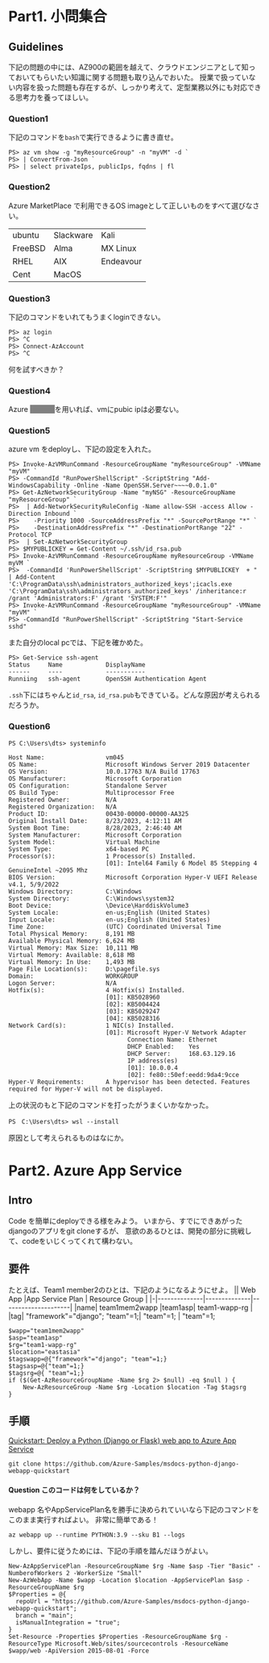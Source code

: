 <meta charset="utf8">
<style>
    .hidden {
        background: gray;
        color: gray;
    }
</style>

<!--
# Part{{{counter}}}. Azure Log Analytics and KQL
[Log Analytics のチュートリアル](https://learn.microsoft.com/ja-jp/azure/azure-monitor/logs/log-analytics-tutorial)(日本語版)<br>
[Log Analytics tutorial](https://learn.microsoft.com/en-us/azure/azure-monitor/logs/log-analytics-tutorial)(英語版)
## Intro
### List of Query Languages you should know
- XPATH
- XQuery
- jq
- SQL
- GraphQL
- KQL
### Azure Monitor Overview
### KQLと戯れる。
-->


# Part1. 小問集合
## Guidelines
下記の問題の中には、AZ900の範囲を越えて、クラウドエンジニアとして知っておいてもらいたい知識に関する問題も取り込んでおいた。
授業で扱っていない内容を扱った問題も存在するが、しっかり考えて、定型業務以外にも対応できる思考力を養ってほしい。

### Question1

  下記のコマンドを`bash`で実行できるように書き直せ。
  ```pwsh
  PS> az vm show -g "myResourceGroup" -n "myVM" -d `
  PS> | ConvertFrom-Json `
  PS> | select privateIps, publicIps, fqdns | fl
  ```

### Question2
  Azure MarketPlace で利用できるOS imageとして正しいものをすべて選びなさい。
  <table>
  <tr>
    <td>ubuntu</td><td>Slackware </td><td> Kali</td>
  </tr>
  <tr>
   <td>FreeBSD</td><td>Alma </td><td>MX Linux</td>
  </tr>
  <tr>
    <td>RHEL</td><td>AIX</td><td>Endeavour </td>
  </tr>
  <tr>
    <td>Cent</td><td> MacOS </td><td></td>
  </tr>
  </table>

### Question3

下記のコマンドをいれてもうまくloginできない。
```pwsh
PS> az login
PS> ^C
PS> Connect-AzAccount
PS> ^C
```
何を試すべきか？

### Question4
Azure <span class="hidden">*******</span>を用いれば、vmにpubic ipは必要ない。

### Question5
azure vm をdeployし、下記の設定を入れた。
```pwsh
PS> Invoke-AzVMRunCommand -ResourceGroupName "myResourceGroup" -VMName "myVM" `
PS> -CommandId "RunPowerShellScript" -ScriptString "Add-WindowsCapability -Online -Name OpenSSH.Server~~~~0.0.1.0"
PS> Get-AzNetworkSecurityGroup -Name "myNSG" -ResourceGroupName "myResourceGroup" `
PS>  | Add-NetworkSecurityRuleConfig -Name allow-SSH -access Allow -Direction Inbound `
PS>    -Priority 1000 -SourceAddressPrefix "*" -SourcePortRange "*" `
PS>    -DestinationAddressPrefix "*" -DestinationPortRange "22" -Protocol TCP
PS>  | Set-AzNetworkSecurityGroup
PS> $MYPUBLICKEY = Get-Content ~/.ssh/id_rsa.pub
PS> Invoke-AzVMRunCommand -ResourceGroupName myResourceGroup -VMName myVM `
PS>  -CommandId 'RunPowerShellScript' -ScriptString $MYPUBLICKEY  + " | Add-Content 'C:\ProgramData\ssh\administrators_authorized_keys';icacls.exe 'C:\ProgramData\ssh\administrators_authorized_keys' /inheritance:r /grant 'Administrators:F' /grant 'SYSTEM:F'"
PS> Invoke-AzVMRunCommand -ResourceGroupName "myResourceGroup" -VMName "myVM" `
PS> -CommandId "RunPowerShellScript" -ScriptString "Start-Service sshd"
```
また自分のlocal pcでは、下記を確かめた。
```pwsh
PS> Get-Service ssh-agent
Status     Name            DisplayName
------     ----            -----------
Runniing   ssh-agent       OpenSSH Authentication Agent
```
`.ssh`下にはちゃんと`id_rsa`, `id_rsa.pub`もできている。どんな原因が考えられるだろうか。

### Question6
```pwsh
PS C:\Users\dts> systeminfo

Host Name:                 vm045
OS Name:                   Microsoft Windows Server 2019 Datacenter
OS Version:                10.0.17763 N/A Build 17763
OS Manufacturer:           Microsoft Corporation
OS Configuration:          Standalone Server
OS Build Type:             Multiprocessor Free
Registered Owner:          N/A
Registered Organization:   N/A
Product ID:                00430-00000-00000-AA325
Original Install Date:     8/23/2023, 4:12:11 AM
System Boot Time:          8/28/2023, 2:46:40 AM
System Manufacturer:       Microsoft Corporation
System Model:              Virtual Machine
System Type:               x64-based PC
Processor(s):              1 Processor(s) Installed.
                           [01]: Intel64 Family 6 Model 85 Stepping 4 GenuineIntel ~2095 Mhz
BIOS Version:              Microsoft Corporation Hyper-V UEFI Release v4.1, 5/9/2022
Windows Directory:         C:\Windows
System Directory:          C:\Windows\system32
Boot Device:               \Device\HarddiskVolume3
System Locale:             en-us;English (United States)
Input Locale:              en-us;English (United States)
Time Zone:                 (UTC) Coordinated Universal Time
Total Physical Memory:     8,191 MB
Available Physical Memory: 6,624 MB
Virtual Memory: Max Size:  10,111 MB
Virtual Memory: Available: 8,618 MB
Virtual Memory: In Use:    1,493 MB
Page File Location(s):     D:\pagefile.sys
Domain:                    WORKGROUP
Logon Server:              N/A
Hotfix(s):                 4 Hotfix(s) Installed.
                           [01]: KB5028960
                           [02]: KB5004424
                           [03]: KB5029247
                           [04]: KB5028316
Network Card(s):           1 NIC(s) Installed.
                           [01]: Microsoft Hyper-V Network Adapter
                                 Connection Name: Ethernet
                                 DHCP Enabled:    Yes
                                 DHCP Server:     168.63.129.16
                                 IP address(es)
                                 [01]: 10.0.0.4
                                 [02]: fe80::50ef:eedd:9da4:9cce
Hyper-V Requirements:      A hypervisor has been detected. Features required for Hyper-V will not be displayed.
```
上の状況のもと下記のコマンドを打ったがうまくいかなかった。
```pwsh
PS　C:\Users\dts> wsl --install
```
原因として考えられるものはなにか。

# Part2. Azure App Service
## Intro
Code を簡単にdeployできる様をみよう。
いまから、すでにできあがったdjangoのアプリをgit cloneするが、
意欲のあるひとは、開発の部分に挑戦して、codeをいじくってくれて構わない。

## 要件
たとえば、Team1 member2のひとは、下記のようになるようにせよ。
|| Web App  |App Service Plan | Resource Group |
|-|--------------|--------------|---------------------|
|name| team1mem2wapp |team1asp| team1-wapp-rg     |
|tag| "framework"="django"; "team"=1;| "team"=1; | "team"=1;
```pwsh
$wapp="team1mem2wapp"
$asp="team1asp"
$rg="team1-wapp-rg"
$location="eastasia"
$tagswapp=@{"framework"="django"; "team"=1;}
$tagsasp=@{"team"=1;}
$tagsrg=@{ "team"=1;}
if ($(Get-AzResourceGroupName -Name $rg 2> $null) -eq $null ) {
    New-AzResourceGroup -Name $rg -Location $location -Tag $tagsrg
}
```

## 手順
[Quickstart: Deploy a Python (Django or Flask) web app to Azure App Service](https://learn.microsoft.com/en-us/azure/app-service/quickstart-python?tabs=django)

```pwsh
git clone https://github.com/Azure-Samples/msdocs-python-django-webapp-quickstart
```
#### Question このコードは何をしているか？
webapp 名やAppServicePlan名を勝手に決められていいなら下記のコマンドをこのまま実行すればよい。
非常に簡単である！

```pwsh
az webapp up --runtime PYTHON:3.9 --sku B1 --logs
```
しかし、要件に従うためには、下記の手順を踏んだほうがよい。

```pwsh
New-AzAppServicePlan -ResourceGroupName $rg -Name $asp -Tier "Basic" -NumberofWorkers 2 -WorkerSize "Small"
New-AzWebApp -Name $wapp -Location $location -AppServicePlan $asp -ResourceGroupName $rg
$Properties = @{
  repoUrl = "https://github.com/Azure-Samples/msdocs-python-django-webapp-quickstart";
  branch = "main";
  isManualIntegration = "true";
}
Set-Resource -Properties $Properties -ResourceGroupName $rg -ResourceType Microsoft.Web/sites/sourcecontrols -ResourceName $wapp/web -ApiVersion 2015-08-01 -Force
```